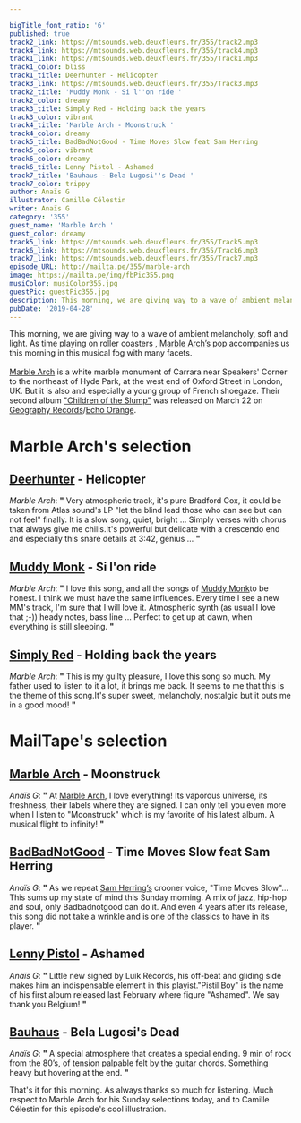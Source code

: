 ```yaml
---

bigTitle_font_ratio: '6'
published: true
track2_link: https://mtsounds.web.deuxfleurs.fr/355/track2.mp3
track4_link: https://mtsounds.web.deuxfleurs.fr/355/track4.mp3
track1_link: https://mtsounds.web.deuxfleurs.fr/355/Track1.mp3
track1_color: bliss
track1_title: Deerhunter - Helicopter
track3_link: https://mtsounds.web.deuxfleurs.fr/355/Track3.mp3
track2_title: 'Muddy Monk - Si l''on ride '
track2_color: dreamy
track3_title: Simply Red - Holding back the years
track3_color: vibrant
track4_title: 'Marble Arch - Moonstruck '
track4_color: dreamy
track5_title: BadBadNotGood - Time Moves Slow feat Sam Herring
track5_color: vibrant
track6_color: dreamy
track6_title: Lenny Pistol - Ashamed
track7_title: 'Bauhaus - Bela Lugosi''s Dead '
track7_color: trippy
author: Anaïs G
illustrator: Camille Célestin
writer: Anaïs G
category: '355'
guest_name: 'Marble Arch '
guest_color: dreamy
track5_link: https://mtsounds.web.deuxfleurs.fr/355/Track5.mp3
track6_link: https://mtsounds.web.deuxfleurs.fr/355/Track6.mp3
track7_link: https://mtsounds.web.deuxfleurs.fr/355/Track7.mp3
episode_URL: http://mailta.pe/355/marble-arch
image: https://mailta.pe/img/fbPic355.png
musiColor: musiColor355.jpg
guestPic: guestPic355.jpg
description: This morning, we are giving way to a wave of ambient melancholy, soft and light. As time playing on roller coasters , Marble Arch’s pop accompanies us this morning in this musical fog with many facets.
pubDate: '2019-04-28'
---
```



 This morning, we are giving way to a wave of ambient melancholy, soft and light. As time playing on roller coasters , [Marble Arch’s](https://marblearch.bandcamp.com/) pop accompanies us this morning in this musical fog with many facets.
<br><br>
[Marble Arch](https://fr.wikipedia.org/wiki/Marble_Arch) is a white marble monument of Carrara near Speakers' Corner to the northeast of Hyde Park, at the west end of Oxford Street in London, UK. But it is also and especially a young group of French shoegaze. Their second album ["Children of the Slump"](https://soundcloud.com/geographierecs/sets/marble-arch-children-of-the-1) was released on March 22 on [Geography Records](https://soundcloud.com/geographierecs)/[Echo Orange](https://soundcloud.com/echoorangerecords). 



# Marble Arch's selection

## [Deerhunter](https://soundcloud.com/deerhunterofficial) - Helicopter
_Marble Arch_: **"** Very atmospheric track, it's pure Bradford Cox, it could be taken from Atlas sound's LP "let the blind lead those who can see but can not feel" finally.
It is a slow song, quiet, bright ... Simply verses with chorus that always give me chills.It's powerful but delicate with a crescendo end and especially this snare details at 3:42, genius ... **"** 

## [Muddy Monk](https://soundcloud.com/muddymonk) - Si l'on ride
_Marble Arch_: **"** I love this song, and all the songs of [Muddy Monk](https://muddy-monk.bandcamp.com/)to be honest.
I think we must have the same influences. Every time I see a new MM's track, I'm sure that I will love it. Atmospheric synth (as usual I love that ;-)) heady notes, bass line ... Perfect to get up at dawn, when everything is still sleeping. **"** 

## [Simply Red](http://www.simplyred.com/) - Holding back the years
_Marble Arch_: **"** This is my guilty pleasure, I love this song so much. My father used to listen to it a lot, it brings me back. It seems to me that this is the theme of this song.It's super sweet, melancholy, nostalgic but it puts me in a good mood! **"** 


# MailTape's selection

## [Marble Arch](https://www.facebook.com/marblearchmusic/) - Moonstruck 
_Anaïs G_: **"** At [Marble Arch](https://soundcloud.com/marblearchband), I love everything! Its vaporous universe, its freshness, their labels where they are signed. I can only tell you even more when I listen to "Moonstruck" which is my favorite of his latest album. A musical flight to infinity!  **"** 

## [BadBadNotGood](http://badbadnotgood.com/) - Time Moves Slow feat Sam Herring
_Anaïs G_: **"** As we repeat [Sam Herring’s](https://fr.wikipedia.org/wiki/Samuel_T._Herring) crooner voice, "Time Moves Slow"... This sums up my state of mind this Sunday morning. A mix of jazz, hip-hop and soul, only Badbadnotgood can do it. And even 4 years after its release, this song did not take a wrinkle and is one of the classics to have in its player. **"** 

## [Lenny Pistol](https://www.facebook.com/LennyPistol/) - Ashamed
_Anaïs G_: **"** Little new signed by Luik Records, his off-beat and gliding side makes him an indispensable element in this playist."Pistil Boy" is the name of his first album released last February where figure "Ashamed". We say thank you Belgium!  **"** 

## [Bauhaus](https://fr.wikipedia.org/wiki/Bauhaus) - Bela Lugosi's Dead 
_Anaïs G_: **"** A special atmosphere that creates a special ending. 9 min of rock from the 80’s, of tension palpable felt by the guitar chords. Something heavy but hovering at the end.  **"** 


That's it for this morning. As always thanks so much for listening. Much respect to Marble Arch for his Sunday selections today, and to Camille Célestin for this episode's cool illustration.
